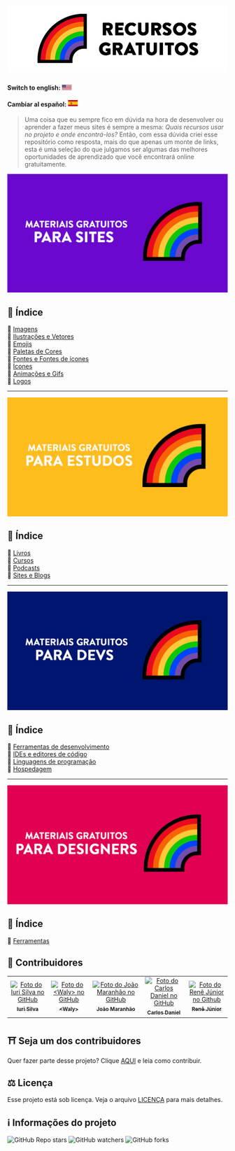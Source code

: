 <h1 align="center">
  <img src="./assets/image/logo.png">
</h1>

#### Switch to english: <kbd>[<img title="English" alt="English" src="flags/eua.png" width="22">](translation/english/README.en.md)</kbd>

#### Cambiar al español: <kbd>[<img title="Español" alt="Español" src="flags/es.png" width="22">](translation/espanol/README.es.md)</kbd>

> Uma coisa que eu sempre fico em dúvida na hora de desenvolver ou aprender a fazer meus sites é sempre a mesma: <i>Quais recursos usar no projeto e onde encontrá-los?</i>
> Então, com essa dúvida criei esse repositório como resposta, mais do que apenas um monte de links, esta é uma seleção do que julgamos ser algumas das melhores oportunidades de aprendizado que você encontrará online gratuitamente.

<img src="./assets/image/banner1.png">

## 📕 Índice

📌 [Imagens](pages/materiais-gratuitos-para-sites.md#-imagens)<br>
📌 [Ilustrações e Vetores](pages/materiais-gratuitos-para-sites.md#-ilustrações-e-vetores)<br>
📌 [Emojis](pages/materiais-gratuitos-para-sites.md#-emojis)<br>
📌 [Paletas de Cores](pages/materiais-gratuitos-para-sites.md#-paletas-de-cores)<br>
📌 [Fontes e Fontes de ícones](pages/materiais-gratuitos-para-sites.md#-fontes-e-fontes-de-ícones)<br>
📌 [Ícones](pages/materiais-gratuitos-para-sites.md#-ícones)<br>
📌 [Animações e Gifs](pages/materiais-gratuitos-para-sites.md#-animações-e-gifs)<br>
📌 [Logos](pages/materiais-gratuitos-para-sites.md#-logos)<br>

---

<img src="./assets/image/banner2.png">

## 📕 Índice

📌 [Livros](pages/materiais-gratuitos-para-estudos.md#-livros)<br>
📌 [Cursos](pages/materiais-gratuitos-para-estudos.md#-cursos)<br>
📌 [Podcasts](pages/materiais-gratuitos-para-estudos.md#-podcasts)<br>
📌 [Sites e Blogs](pages/materiais-gratuitos-para-estudos.md#-sites-e-blogs)<br>

---

<img src="./assets/image/banner3.png">

## 📕 Índice

📌 [Ferramentas de desenvolvimento](pages/materiais-gratuitos-para-devs.md#-ferramentas-de-desenvolvimento)<br>
📌 [IDEs e editores de código](pages/materiais-gratuitos-para-devs.md#-ides-e-editores-de-código)<br>
📌 [Linguagens de programação](pages/materiais-gratuitos-para-devs.md#-linguagens-de-programação)<br>
📌 [Hospedagem](pages/materiais-gratuitos-para-devs.md#-hospedagem)<br>

---

<img src="./assets/image/banner4.png">

## 📕 Índice

📌 [Ferramentas](pages/materiais-gratuitos-para-designers.md#-ferramentas) <br>

## 🌈 Contribuidores<br>

<table>
  <tr>
    <td align="center">
      <a href="https://github.com/iuricode">
        <img src="https://avatars3.githubusercontent.com/u/31936044" width="100px;" alt="Foto do Iuri Silva no GitHub"/><br>
        <sub>
          <b>Iuri Silva</b>
        </sub>
      </a>
    </td>
    <td align="center">
      <a href="https://github.com/walysonfelipe">
        <img src="https://avatars1.githubusercontent.com/u/35854466" width="100px;" alt="Foto do <Waly> no GitHub"/><br>
        <sub>
          <b><<!---->Waly></b>
        </sub>
      </a><br>
    </td>
    <td align="center">
      <a href="https://github.com/joaomaranhao">
        <img src="https://avatars0.githubusercontent.com/u/31970285" width="100px;" alt="Foto do João Maranhão no GitHub"/><br>
        <sub>
          <b>João Maranhão</b>
        </sub>
      </a><br>
    </td>
    <td align="center">
      <a href="https://github.com/ff4LL">
        <img src="https://avatars0.githubusercontent.com/u/66672234" width="100px;" alt="Foto do Carlos Daniel no GitHub"/><br>
        <sub>
          <b>Carlos Daniel</b>
        </sub>
      </a><br>
    </td>
    <td align="center">
      <a href="https://github.com/reness0">
        <img src="https://avatars0.githubusercontent.com/u/49681380" width="100px;" alt="Foto do Renê Júnior no Github"/><br>
        <sub>
          <b>Renê Júnior</b>
        </sub>
      </a><br>
    </td>
  </tr>
</table>

## ⛩ Seja um dos contribuidores<br>

Quer fazer parte desse projeto? Clique [AQUI](CONTRIBUTING.md) e leia como contribuir.<br>

## ⚖ Licença

Esse projeto está sob licença. Veja o arquivo [LICENÇA](LICENSE.md) para mais detalhes.<br>

## ℹ️ Informações do projeto

![GitHub Repo stars](https://img.shields.io/github/stars/iuricode/recursos-gratuitos?style=for-the-badge)
![GitHub watchers](https://img.shields.io/github/watchers/iuricode/recursos-gratuitos?style=for-the-badge)
![GitHub forks](https://img.shields.io/github/forks/iuricode/recursos-gratuitos?style=for-the-badge)
